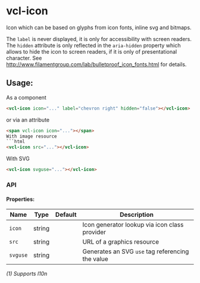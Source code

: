 # vcl-icon

Icon which can be based on glyphs from icon fonts, inline svg and bitmaps.

The `label` is never displayed, it is only for accessibility with screen
readers.
The `hidden` attribute is only reflected in the `aria-hidden` property which
allows to hide the icon to screen readers, if it is only of presentational character.
See http://www.filamentgroup.com/lab/bulletproof_icon_fonts.html for details.


## Usage:

As a component
```html
<vcl-icon icon="..." label="chevron right" hidden="false"></vcl-icon>
```
or via an attribute
```html
<span vcl-icon icon="..."></span>
With image resource
```html
<vcl-icon src="..."></vcl-icon>
```
With SVG
```html
<vcl-icon svguse="..."></vcl-icon>
```

### API 

#### Properties:

| Name                | Type        | Default  | Description
| ------------        | ----------- | -------- |--------------
| `icon`              | string      |          | Icon generator lookup via icon class provider
| `src`               | string      |          | URL of a graphics resource
| `svguse`            | string      |          | Generates an SVG `use` tag referencing the value

*(1) Supports l10n*
